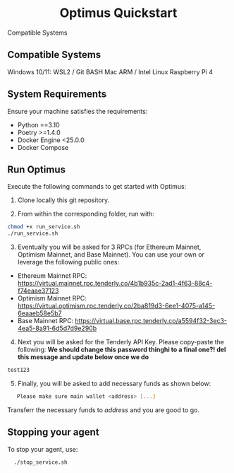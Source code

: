 <h1 align="center">
<b>Optimus Quickstart</b>
</h1>


Compatible Systems

<h2 align="left">
<b>Compatible Systems</b>
</h2>

Windows 10/11: WSL2 / Git BASH
Mac ARM / Intel
Linux
Raspberry Pi 4

<h2 align="left">
<b>System Requirements</b>
</h2>

Ensure your machine satisfies the requirements:

- Python ==3.10
- Poetry >=1.4.0
- Docker Engine <25.0.0
- Docker Compose


<h2 align="left">
<b>Run Optimus</b>
</h2>

Execute the following commands to get started with Optimus:

1. Clone locally this git repository.

2. From within the corresponding folder, run with:
```bash
chmod +x run_service.sh
./run_service.sh
```
3. Eventually you will be asked for 3 RPCs (for Ethereum Mainnet, Optimism Mainnet, and Base Mainnet). You can use your own or leverage the following public ones:
  - Ethereum Mainnet RPC: https://virtual.mainnet.rpc.tenderly.co/4b1b935c-2ad1-4f63-88c4-f74eaae37123
  - Optimism Mainnet RPC: https://virtual.optimism.rpc.tenderly.co/2ba819d3-6ee1-4075-a145-6eaaeb58e5b7
  - Base Mainnet RPC: https://virtual.base.rpc.tenderly.co/a5594f32-3ec3-4ea5-8a91-6d5d7d9e290b
4. Next you will be asked for the Tenderly API Key. Please copy-paste the following: <b>We should change this password thinghi to a final one?! del this message and update below once we do</b>
```bash
test123
```
5. Finally, you will be asked to add necessary funds as shown below:
```bash
   Please make sure main wallet <address> [...]
```

Transferr the necessary funds to _address_ and you are good to go.


<h2 align="left">
<b>Stopping your agent</b>
</h2>
To stop your agent, use:

```bash
  ./stop_service.sh
```


